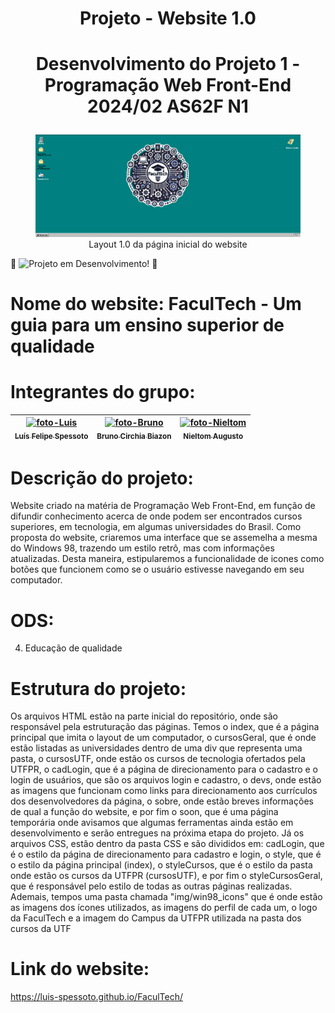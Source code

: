  # <h1 align="center"> Projeto - Website 1.0 </h1>
# <p align="center">Desenvolvimento do Projeto 1 - Programação Web Front-End 2024/02 AS62F N1</p>

<div align="center">
 <figure>
  <img src="css/img/win98_icons/telaPC.png" alt="Imagem WebSite">
  <figcaption>Layout 1.0 da página inicial do website</figcaption>
 </figure>
</div>

:space_invader:
  ![Projeto em Desenvolvimento!](https://img.shields.io/badge/Project-Loading...-blue)
:space_invader:
  
# Nome do website: FaculTech - Um guia para um ensino superior de qualidade 

# Integrantes do grupo: <br>
<markdown-accessiblity-table data-catalyst=""><table tabindex="0">
<thead>
  <tr>
    <th align="center"><a href="https://github.com/Luis-Spessoto"><img src="https://avatars.githubusercontent.com/u/77413441?s=400&u=144e3f496c44706fe9f3d5b9be8c631a8044af71&v=4" alt="foto-Luis"width="110" style="max-width: 100%;"><br><sub>Luís Felipe Spessoto</sub></a></th>
    <th align="center"><a href="https://github.com/BrunoBiazon"><img src="https://avatars.githubusercontent.com/u/184716758?v=4" alt="foto-Bruno" width="110"  style="max-width: 100%;"><br><sub>Bruno Circhia Biazon</sub></a></th>
    <th align="center"><a href="https://github.com/nieltom"><img src="https://avatars.githubusercontent.com/u/120043427?v=4" alt="foto-Nieltom"width="110" alt="foto Danilo" style="max-width: 100%;"><br><sub>Nieltom Augusto</sub></a></th>
    </tr>
</thead>
</table></markdown-accessiblity-table>

# Descrição do projeto: 
Website criado na matéria de Programação Web Front-End, em função de difundir conhecimento acerca de onde podem ser encontrados cursos superiores, em tecnologia, em algumas universidades do Brasil. Como proposta do website, criaremos uma interface que se assemelha a mesma do Windows 98, trazendo um estilo retrô, mas com informações atualizadas. Desta maneira, estipularemos a funcionalidade de icones como botões que funcionem como se o usuário estivesse navegando em seu computador.

# ODS: 
4. Educação de qualidade 

# Estrutura do projeto: 
 Os arquivos HTML estão na parte inicial do repositório, onde são responsável pela estruturação das páginas. Temos o index, que é a página principal que imita o layout de um computador, o cursosGeral, que é onde estão listadas as universidades dentro de uma div que representa uma pasta, o cursosUTF, onde estão os cursos de tecnologia ofertados pela UTFPR, o cadLogin, que é a página de direcionamento para o cadastro e o login de usuários, que são os arquivos login e cadastro, o devs, onde estão as imagens que funcionam como links para direcionamento aos currículos dos desenvolvedores da página, o sobre, onde estão breves informações de qual a função do website, e por fim o soon, que é uma página temporária onde avisamos que algumas ferramentas ainda estão em desenvolvimento e serão entregues na próxima etapa do projeto. 
 Já os arquivos CSS, estão dentro da pasta CSS e são divididos em: cadLogin, que é o estilo da página de direcionamento para cadastro e login, o style, que é o estilo da página principal (index), o styleCursos, que é o estilo da pasta onde estão os cursos da UTFPR (cursosUTF), e por fim o  styleCursosGeral, que é responsável pelo estilo de todas as outras páginas realizadas. 
 Ademais, tempos uma pasta chamada "img/win98_icons" que é onde estão as imagens dos ícones utilizados, as imagens do perfil de cada um, o logo da FaculTech e a imagem do Campus da UTFPR utilizada na pasta dos cursos da UTF

# Link do website:

https://luis-spessoto.github.io/FaculTech/
